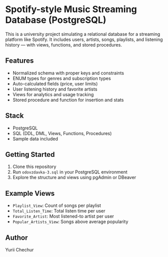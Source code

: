 # Spotify-style Music Streaming Database (PostgreSQL)

This is a university project simulating a relational database for a streaming platform like Spotify. It includes users, artists, songs, playlists, and listening history — with views, functions, and stored procedures.

## Features

- Normalized schema with proper keys and constraints
- ENUM types for genres and subscription types
- Auto-calculated fields (price, user limits)
- User listening history and favorite artists
- Views for analytics and usage tracking
- Stored procedure and function for insertion and stats

## Stack

- PostgreSQL
- SQL (DDL, DML, Views, Functions, Procedures)
- Sample data included

## Getting Started

1. Clone this repository
2. Run `odovzdavka-3.sql` in your PostgreSQL environment
3. Explore the structure and views using pgAdmin or DBeaver

## Example Views

- `Playlist_View`: Count of songs per playlist  
- `Total_Listen_Time`: Total listen time per user  
- `Favorite_Artist`: Most listened-to artist per user  
- `Popular_Artists_View`: Songs above average popularity

## Author

Yurii Chechur  
 
